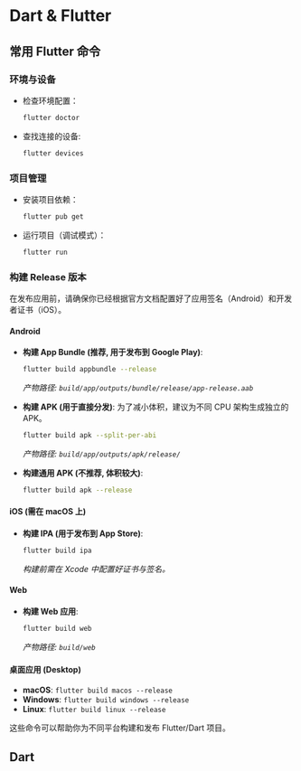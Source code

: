 # Dart & Flutter

## 常用 Flutter 命令

### 环境与设备
- 检查环境配置：
  ```bash
  flutter doctor
  ```
- 查找连接的设备:
  ```bash
  flutter devices
  ```

### 项目管理
- 安装项目依赖：
  ```bash
  flutter pub get
  ```
- 运行项目（调试模式）：
  ```bash
  flutter run
  ```

### 构建 Release 版本

在发布应用前，请确保你已经根据官方文档配置好了应用签名（Android）和开发者证书（iOS）。

#### Android
- **构建 App Bundle (推荐, 用于发布到 Google Play)**:
  ```bash
  flutter build appbundle --release
  ```
  *产物路径: `build/app/outputs/bundle/release/app-release.aab`*

- **构建 APK (用于直接分发)**:
  为了减小体积，建议为不同 CPU 架构生成独立的 APK。
  ```bash
  flutter build apk --split-per-abi
  ```
  *产物路径: `build/app/outputs/apk/release/`*

- **构建通用 APK (不推荐, 体积较大)**:
  ```bash
  flutter build apk --release
  ```

#### iOS (需在 macOS 上)
- **构建 IPA (用于发布到 App Store)**:
  ```bash
  flutter build ipa
  ```
  *构建前需在 Xcode 中配置好证书与签名。*

#### Web
- **构建 Web 应用**:
  ```bash
  flutter build web
  ```
  *产物路径: `build/web`*

#### 桌面应用 (Desktop)
- **macOS**: `flutter build macos --release`
- **Windows**: `flutter build windows --release`
- **Linux**: `flutter build linux --release`

这些命令可以帮助你为不同平台构建和发布 Flutter/Dart 项目。

## Dart